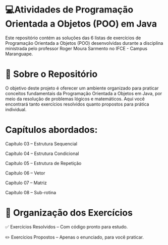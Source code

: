 # 💻Atividades de Programação Orientada a Objetos (POO) em Java
Este repositório contém as soluções das 6 listas de exercícios de Programação Orientada a Objetos (POO) desenvolvidas durante a disciplina ministrada pelo professor Roger Moura Sarmento no IFCE - Campus Maranguape.

# 📘 Sobre o Repositório
O objetivo deste projeto é oferecer um ambiente organizado para praticar conceitos fundamentais da Programação Orientada a Objetos em Java, por meio da resolução de problemas lógicos e matemáticos.
Aqui você encontrará tanto exercícios resolvidos quanto propostos para prática individual.

# Capítulos abordados:
Capítulo 03 – Estrutura Sequencial

Capítulo 04 – Estrutura Condicional

Capítulo 05 – Estrutura de Repetição

Capítulo 06 – Vetor

Capítulo 07 – Matriz

Capítulo 08 – Sub-rotina

# 📌 Organização dos Exercícios
✅ Exercícios Resolvidos – Com código pronto para estudo.

✏️ Exercícios Propostos – Apenas o enunciado, para você praticar.


